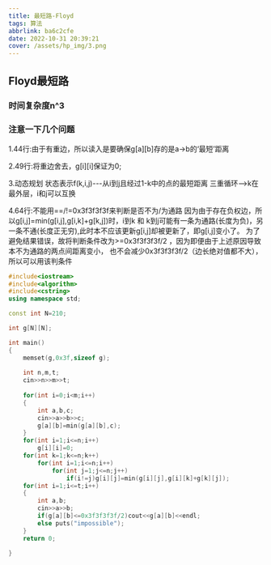 ```yaml
---
title: 最短路-Floyd
tags: 算法
abbrlink: ba6c2cfe
date: 2022-10-31 20:39:21
cover: /assets/hp_img/3.png
---
```

## Floyd最短路

### 时间复杂度n^3

### 注意一下几个问题

1.44行:由于有重边，所以读入是要确保g[a][b]存的是a->b的‘最短’距离

2.49行:将重边舍去，g[i][i]保证为0;

3.动态规划
    状态表示f(k,i,j)---从i到j且经过1-k中的点的最短距离
    三重循环-->k在最外层，i和j可以互换

4.64行:不能用==/!=0x3f3f3f3f来判断是否不为/为通路
因为由于存在负权边，所以g[i,j]=min(g[i,j],g[i,k]+g[k,j])时，i到k 和 k到j可能有一条为通路(长度为负)，另一条不通(长度正无穷),此时本不应该更新g[i,j]却被更新了，即g[i,j]变小了。
为了避免结果错误，故将判断条件改为>=0x3f3f3f3f/2 ，因为即便由于上述原因导致本不为通路的两点间距离变小，
也不会减少0x3f3f3f3f/2（边长绝对值都不大），所以可以用该判条件

```c++
#include<iostream>
#include<algorithm>
#include<cstring>
using namespace std;

const int N=210;

int g[N][N];

int main()
{
    memset(g,0x3f,sizeof g);
    
    int n,m,t;
    cin>>n>>m>>t;
    
    for(int i=0;i<m;i++)
    {
        int a,b,c;
        cin>>a>>b>>c;
        g[a][b]=min(g[a][b],c);
    }
    for(int i=1;i<=n;i++)
        g[i][i]=0;
    for(int k=1;k<=n;k++)
        for(int i=1;i<=n;i++)
            for(int j=1;j<=n;j++)
                if(i!=j)g[i][j]=min(g[i][j],g[i][k]+g[k][j]);
    for(int i=1;i<=t;i++)
    {
        int a,b;
        cin>>a>>b;
        if(g[a][b]<=0x3f3f3f3f/2)cout<<g[a][b]<<endl;
        else puts("impossible");
    }
    return 0;
        
}
```
